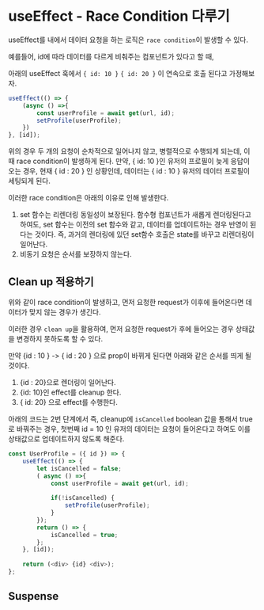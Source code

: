 # useEffect - Race Condition 다루기

useEffect를 내에서 데이터 요청을 하는 로직은 `race condition`이 발생할 수 있다. 

예를들어, id에 따라 데이터를 다르게 비춰주는 컴포넌트가 있다고 할 때,

아래의 useEffect 훅에서 `{ id: 10 }` `{ id: 20 }` 이 연속으로 호출 된다고 가정해보자. 

```javascript
useEffect(() => {
    (async () =>{ 
        const userProfile = await get(url, id);
        setProfile(userProfile);
    })
}, [id]);
```

위의 경우 두 개의 요청이 순차적으로 일어나지 않고, 병렬적으로 수행되게 되는데, 이 때 race condition이 발생하게 된다.
만약, { id: 10 }인 유저의 프로필이 늦게 응답이 오는 경우,
현재 { id : 20 } 인 상황인데, 데이터는 { id : 10 } 유저의 데이터 프로필이 세팅되게 된다. 

이러한 race condition은 아래의 이유로 인해 발생한다. 

1. set 함수는 리렌더링 동일성이 보장된다. 
   함수형 컴포넌트가 새롭게 렌더링된다고 하여도, set 함수는 이전의 set 함수와 같고, 데이터를 업데이트하는 경우 반영이 된다는 것이다. 
   즉, 과거의 렌더링에 있던 set함수 호출은 state를 바꾸고 리렌더링이 일어난다. 
2. 비동기 요청은 순서를 보장하지 않는다. 


## Clean up 적용하기 

위와 같이 race condition이 발생하고, 먼저 요청한 request가 이후에 들어온다면 데이터가 맞지 않는 경우가 생긴다.

이러한 경우 `clean up`을 활용하여, 먼저 요청한 request가 후에 들어오는 경우 상태값을 변경하지 못하도록 할 수 있다. 

만약 {id : 10 } -> { id : 20 } 으로 prop이 바뀌게 된다면 아래와 같은 순서를 띄게 될 것이다. 

1. {id : 20}으로 렌더링이 일어난다. 
2. {id: 10}인 effect를 cleanup 한다. 
3. { id: 20} 으로 effect를 수행한다.

아래의 코드는 2번 단계에서 즉, cleanup에 `isCancelled` boolean 값을 통해서 true로 바꿔주는 경우, 
첫번째 id = 10 인 유저의 데이터는 요청이 들어온다고 하여도 이를 상태값으로 업데이트하지 않도록 해준다. 

```javascript
const UserProfile = ({ id }) => { 
    useEffect(() => {
        let isCancelled = false; 
        ( async () =>{ 
            const userProfile = await get(url, id);
        
            if(!isCancelled) {
                setProfile(userProfile);
            }
        });
        return () => {
            isCancelled = true;
        };
    }, [id]);
    
    return (<div> {id} <div>); 
};
```



## Suspense
